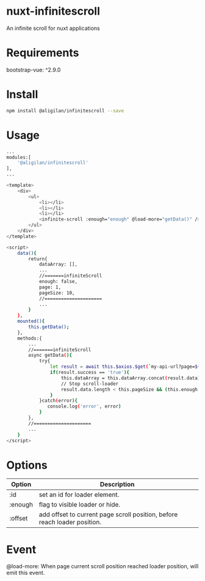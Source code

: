 # nuxt-infinitescroll
An infinite scroll for nuxt applications  

# Requirements
bootstrap-vue: ^2.9.0

# Install
```Bash
npm install @aligilan/infinitescroll --save
```

# Usage
```Bash
...
modules:[
    '@aligilan/infinitescroll'
],
...
```

```Bash
<template>
    <div>
        <ul>
            <li></li>
            <li></li>
            <li></li>
            <infinite-scroll :enough="enough" @load-more="getData()" />
        </ul>
    </div>
</template>

<script>
    data(){
        return{
            dataArray: [],
            ...
            //=======infiniteScroll
            enough: false,
            page: 1,
            pageSize: 10,
            //=====================
            ...
        }
    },
    mounted(){
        this.getData();
    },
    methods:{
        ...
        //=======infiniteScroll
        async getData(){
            try{
                let result = await this.$axios.$get(`my-api-url?page=${this.page++}`);
                if(result.success == 'true'){
                    this.dataArray = this.dataArray.concat(result.data);
                    // Stop scroll-loader
                    result.data.length < this.pageSize && (this.enough = true);
                }
            }catch(error){
               console.log('error', error)
            }
        },
        //=====================
        ...
    }
</script>
```

# Options
| Option | Description |
| ----- | ----- |
| :id | set an id for loader element. |
| :enough | flag to visible loader or hide. |
| :offset | add offset to current page scroll position, before reach loader position. |

# Event
@load-more: When page current scroll position reached loader position, will emit this event.
